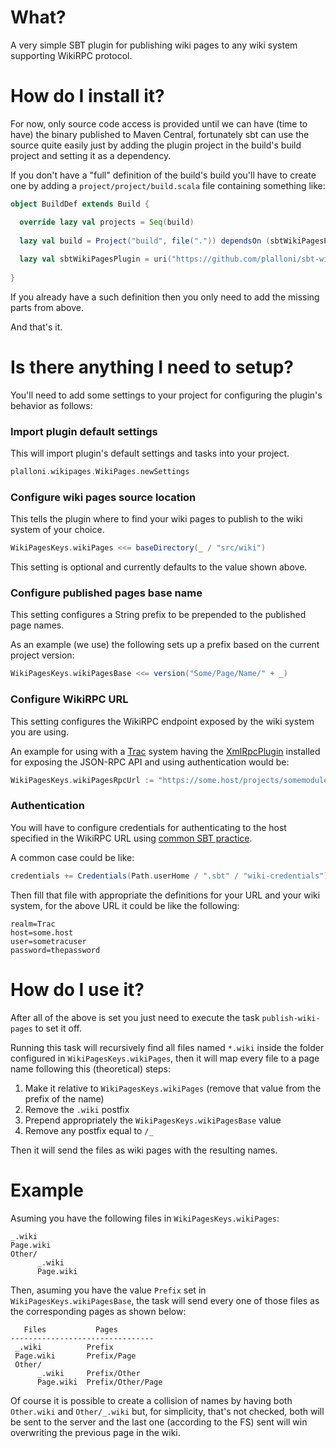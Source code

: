 What?
=====

A very simple SBT plugin for publishing wiki pages to any wiki system supporting WikiRPC protocol.

How do I install it?
====================

For now, only source code access is provided until we can have (time to have) the binary published to Maven Central, fortunately sbt can use the source quite easily just by adding the plugin project in the build's build project and setting it as a dependency.

If you don't have a "full" definition of the build's build you'll have to create one by adding a ```project/project/build.scala``` file containing something like:

```scala
object BuildDef extends Build {

  override lazy val projects = Seq(build)
  
  lazy val build = Project("build", file(".")) dependsOn (sbtWikiPagesPlugin)
  
  lazy val sbtWikiPagesPlugin = uri("https://github.com/plalloni/sbt-wikipages-plugin.git#v0.1")
  
}
```

If you already have a such definition then you only need to add the missing parts from above.

And that's it.

Is there anything I need to setup?
==================================

You'll need to add some settings to your project for configuring the plugin's behavior as follows:

### Import plugin default settings

This will import plugin's default settings and tasks into your project.

```scala
plalloni.wikipages.WikiPages.newSettings
```

### Configure wiki pages source location

This tells the plugin where to find your wiki pages to publish to the wiki system of your choice.

```scala
WikiPagesKeys.wikiPages <<= baseDirectory(_ / "src/wiki")
```

This setting is optional and currently defaults to the value shown above.

### Configure published pages base name

This setting configures a String prefix to be prepended to the published page names.

As an example (we use) the following sets up a prefix based on the current project version:

```scala
WikiPagesKeys.wikiPagesBase <<= version("Some/Page/Name/" + _)
```

### Configure WikiRPC URL

This setting configures the WikiRPC endpoint exposed by the wiki system you are using.

An example for using with a [Trac](http://trac.edgewall.org/) system having the [XmlRpcPlugin](http://trac-hacks.org/wiki/XmlRpcPlugin) installed for exposing the JSON-RPC API and using authentication would be:

```scala
WikiPagesKeys.wikiPagesRpcUrl := "https://some.host/projects/somemodule/login/jsonrpc"
```

### Authentication

You will have to configure credentials for authenticating to the host specified in the WikiRPC URL using [common SBT practice](http://www.scala-sbt.org/release/docs/Detailed-Topics/Publishing.html#credentials).

A common case could be like:

```scala
credentials += Credentials(Path.userHome / ".sbt" / "wiki-credentials")
```

Then fill that file with appropriate the definitions for your URL and your wiki system, for the above URL it could be like the following:

```properties
realm=Trac
host=some.host
user=sometracuser
password=thepassword
```

How do I use it?
================

After all of the above is set you just need to execute the task ```publish-wiki-pages``` to set it off.

Running this task will recursively find all files named ```*.wiki``` inside the folder configured in ```WikiPagesKeys.wikiPages```, then it will map every file to a page name following this (theoretical) steps:

1. Make it relative to ```WikiPagesKeys.wikiPages``` (remove that value from the prefix of the name)
2. Remove the ```.wiki``` postfix
3. Prepend appropriately the ```WikiPagesKeys.wikiPagesBase``` value
4. Remove any postfix equal to ```/_```

Then it will send the files as wiki pages with the resulting names.

Example
=======

Asuming you have the following files in ```WikiPagesKeys.wikiPages```:

```
_.wiki
Page.wiki
Other/
      _.wiki
      Page.wiki
```

Then, asuming you have the value ```Prefix``` set in ```WikiPagesKeys.wikiPagesBase```, the task will send every one of those files as the corresponding pages as shown below:

```
   Files           Pages
--------------------------------
 _.wiki          Prefix
 Page.wiki       Prefix/Page
 Other/
      _.wiki     Prefix/Other
      Page.wiki  Prefix/Other/Page
```

Of course it is possible to create a collision of names by having both ```Other.wiki``` and ```Other/_.wiki``` but, for simplicity, that's not checked, both will be sent to the server and the last one (according to the FS) sent will win overwriting the previous page in the wiki.
